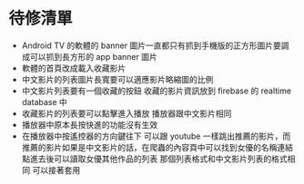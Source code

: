 # 待修清單
- Android TV 的軟體的 banner 圖片一直都只有抓到手機版的正方形圖片要調成可以抓到長方形的 app banner 圖片
- 軟體的首頁改成載入收藏影片
- 中文影片的列表圖片長寬要可以適應影片略縮圖的比例
- 中文影片列表要有一個收藏的按鈕 收藏的影片資訊放到 firebase 的 realtime database 中
- 收藏影片的列表要可以點擊進入播放 播放器跟中文影片相同
- 播放器中原本長按快進的功能沒有生效
- 在播放器中按遙控器的方向鍵往下 可以跟 youtube 一樣跳出推薦的影片，而推薦的影片如果是中文影片的話，在爬蟲的內容頁中可以找到女優的名稱連結 點進去後可以讀取女優其他作品的列表 那個列表格式和中文影片列表的格式相同 可以接著套用
  